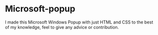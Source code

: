 # Microsoft-popup
I made this Microsoft Windows Popup with just HTML and CSS to the best
of my knowledge, feel to give any advice or contribution.
